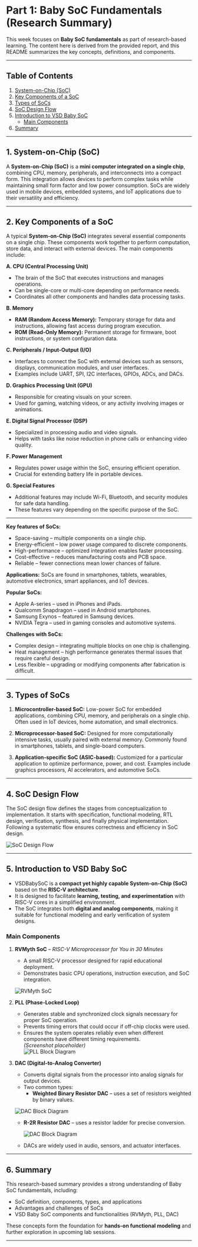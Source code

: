 # Part 1: Baby SoC Fundamentals (Research Summary)

This week focuses on **Baby SoC fundamentals** as part of research-based learning. The content here is derived from the provided report, and this README summarizes the key concepts, definitions, and components.

---

##  Table of Contents
1. [System-on-Chip (SoC)](#1-system-on-chip-soc)  
2. [Key Components of a SoC](#2-key-components-of-a-soc)   
3. [Types of SoCs](#3-types-of-socs)     
4. [SoC Design Flow](#4-soc-design-flow)   
5. [Introduction to VSD Baby SoC](#introduction-to-vsd-baby-soc)  
   - [Main Components](#main-components)   
6. [Summary](#6-summary)  

---
## 1. System-on-Chip (SoC)

A **System-on-Chip (SoC)** is a **mini computer integrated on a single chip**, combining CPU, memory, peripherals, and interconnects into a compact form. This integration allows devices to perform complex tasks while maintaining small form factor and low power consumption. SoCs are widely used in mobile devices, embedded systems, and IoT applications due to their versatility and efficiency.

---

## 2. Key Components of a SoC

A typical **System-on-Chip (SoC)** integrates several essential components on a single chip. These components work together to perform computation, store data, and interact with external devices. The main components include:

**A. CPU (Central Processing Unit)**  
   - The brain of the SoC that executes instructions and manages operations.  
   - Can be single-core or multi-core depending on performance needs.  
   - Coordinates all other components and handles data processing tasks.

**B. Memory**  
   - **RAM (Random Access Memory):** Temporary storage for data and instructions, allowing fast access during program execution.  
   - **ROM (Read-Only Memory):** Permanent storage for firmware, boot instructions, or system configuration data.

**C. Peripherals / Input-Output (I/O)**  
   - Interfaces to connect the SoC with external devices such as sensors, displays, communication modules, and user interfaces.  
   - Examples include UART, SPI, I2C interfaces, GPIOs, ADCs, and DACs.

**D. Graphics Processing Unit (GPU)**  
   - Responsible for creating visuals on your screen.  
   - Used for gaming, watching videos, or any activity involving images or animations.

**E. Digital Signal Processor (DSP)**  
   - Specialized in processing audio and video signals.  
   - Helps with tasks like noise reduction in phone calls or enhancing video quality.

**F. Power Management**  
   - Regulates power usage within the SoC, ensuring efficient operation.  
   - Crucial for extending battery life in portable devices.

**G. Special Features**  
   - Additional features may include Wi-Fi, Bluetooth, and security modules for safe data handling.  
   - These features vary depending on the specific purpose of the SoC.

---

**Key features of SoCs:**
- Space-saving – multiple components on a single chip.  
- Energy-efficient – low power usage compared to discrete components.  
- High-performance – optimized integration enables faster processing.  
- Cost-effective – reduces manufacturing costs and PCB space.  
- Reliable – fewer connections mean lower chances of failure.  

**Applications:** SoCs are found in smartphones, tablets, wearables, automotive electronics, smart appliances, and IoT devices.  

**Popular SoCs:**
- Apple A-series – used in iPhones and iPads.  
- Qualcomm Snapdragon – used in Android smartphones.  
- Samsung Exynos – featured in Samsung devices.  
- NVIDIA Tegra – used in gaming consoles and automotive systems.  

**Challenges with SoCs:**
- Complex design – integrating multiple blocks on one chip is challenging.  
- Heat management – high performance generates thermal issues that require careful design.  
- Less flexible – upgrading or modifying components after fabrication is difficult.

---

## 3. Types of SoCs

1. **Microcontroller-based SoC:** Low-power SoC for embedded applications, combining CPU, memory, and peripherals on a single chip. Often used in IoT devices, home automation, and small electronics.  

2. **Microprocessor-based SoC:** Designed for more computationally intensive tasks, usually paired with external memory. Commonly found in smartphones, tablets, and single-board computers.  

3. **Application-specific SoC (ASIC-based):** Customized for a particular application to optimize performance, power, and cost. Examples include graphics processors, AI accelerators, and automotive SoCs.

---

## 4. SoC Design Flow

The SoC design flow defines the stages from conceptualization to implementation. It starts with specification, functional modeling, RTL design, verification, synthesis, and finally physical implementation. Following a systematic flow ensures correctness and efficiency in SoC design.  

![SoC Design Flow](Screenshots/soc_design_flow.png)

---

## 5. Introduction to VSD Baby SoC

- VSDBabySoC is a **compact yet highly capable System-on-Chip (SoC)** based on the **RISC-V architecture**.  
- It is designed to facilitate **learning, testing, and experimentation** with RISC-V cores in a simplified environment.  
- The SoC integrates both **digital and analog components**, making it suitable for functional modeling and early verification of system designs.


### Main Components

1. **RVMyth SoC** – *RISC-V Microprocessor for You in 30 Minutes*  
   - A small RISC-V processor designed for rapid educational deployment.  
   - Demonstrates basic CPU operations, instruction execution, and SoC integration.  

   ![RVMyth SoC](Screenshots/vsd_babysoc.png)

2. **PLL (Phase-Locked Loop)**  
   - Generates stable and synchronized clock signals necessary for proper SoC operation.  
   - Prevents timing errors that could occur if off-chip clocks were used.  
   - Ensures the system operates reliably even when different components have different timing requirements.  
   *(Screenshot placeholder)*  
   ![PLL Block Diagram](Screenshots/pll.png)

3. **DAC (Digital-to-Analog Converter)**  
   - Converts digital signals from the processor into analog signals for output devices.  
   - Two common types:  
     - **Weighted Binary Resistor DAC** – uses a set of resistors weighted by binary values.
 
   ![DAC Block Diagram](Screenshots/Weighted_Resistor_DAC.png)  


     - **R-2R Resistor DAC** – uses a resistor ladder for precise conversion.  

        ![DAC Block Diagram](Screenshots/R-2R.png)  


   - DACs are widely used in audio, sensors, and actuator interfaces.  

---

## 6. Summary

This research-based summary provides a strong understanding of Baby SoC fundamentals, including:  
- SoC definition, components, types, and applications  
- Advantages and challenges of SoCs  
- VSD Baby SoC components and functionalities (RVMyth, PLL, DAC)  

These concepts form the foundation for **hands-on functional modeling** and further exploration in upcoming lab sessions.

---
